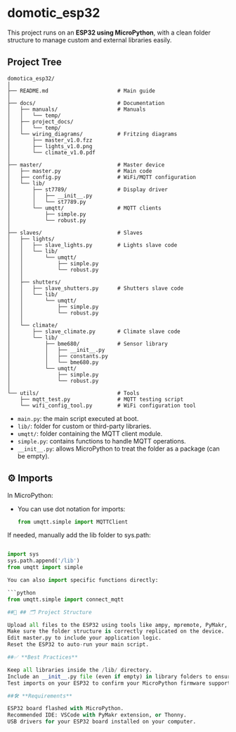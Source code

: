 # domotic_esp32

This project runs on an **ESP32 using MicroPython**, with a clean folder structure to manage custom and external libraries easily.

## Project Tree

```
domotica_esp32/
│
├── README.md                      # Main guide
│
├── docs/                          # Documentation
│   ├── manuals/                   # Manuals
│   │   └── temp/
│   ├── project_docs/
│   │   └── temp/
│   └── wiring_diagrams/           # Fritzing diagrams
│       ├── master_v1.0.fzz
│       ├── lights_v1.0.png
│       └── climate_v1.0.pdf
│
├── master/                        # Master device
│   ├── master.py                  # Main code
│   ├── config.py                  # WiFi/MQTT configuration
│   └── lib/
│       ├── st7789/                # Display driver
│       │   ├── __init__.py
│       │   └── st7789.py
│       └── umqtt/                 # MQTT clients
│           ├── simple.py
│           └── robust.py
│
├── slaves/                        # Slaves
│   ├── lights/
│   │   ├── slave_lights.py        # Lights slave code
│   │   └── lib/
│   │       └── umqtt/
│   │           ├── simple.py
│   │           └── robust.py
│   │
│   ├── shutters/
│   │   ├── slave_shutters.py      # Shutters slave code
│   │   └── lib/
│   │       └── umqtt/
│   │           ├── simple.py
│   │           └── robust.py
│   │
│   └── climate/
│       ├── slave_climate.py       # Climate slave code
│       └── lib/
│           ├── bme680/            # Sensor library
│           │   ├── __init__.py
│           │   ├── constants.py
│           │   └── bme680.py
│           └── umqtt/
│               ├── simple.py
│               └── robust.py
│
└── utils/                         # Tools
    ├── mqtt_test.py               # MQTT testing script
    └── wifi_config_tool.py        # WiFi configuration tool
```




- `main.py`: the main script executed at boot.
- `lib/`: folder for custom or third-party libraries.
- `umqtt/`: folder containing the MQTT client module.
- `simple.py`: contains functions to handle MQTT operations.
- `__init__.py`: allows MicroPython to treat the folder as a package (can be empty).

## ⚙️ Imports

In MicroPython:

- You can use dot notation for imports:
  ```python
  from umqtt.simple import MQTTClient

If needed, manually add the lib folder to sys.path:

  ```python

import sys
sys.path.append('/lib')
from umqtt import simple

You can also import specific functions directly:

  ```python
from umqtt.simple import connect_mqtt

##🚀 ## 🗂️ Project Structure

Upload all files to the ESP32 using tools like ampy, mpremote, PyMakr, or Thonny.
Make sure the folder structure is correctly replicated on the device.
Edit master.py to include your application logic.
Reset the ESP32 to auto-run your main script.

##✅ **Best Practices**

Keep all libraries inside the /lib/ directory.
Include an __init__.py file (even if empty) in library folders to ensure compatibility.
Test imports on your ESP32 to confirm your MicroPython firmware supports nested packages.

##🛠️ **Requirements**

ESP32 board flashed with MicroPython.
Recommended IDE: VSCode with PyMakr extension, or Thonny.
USB drivers for your ESP32 board installed on your computer.
